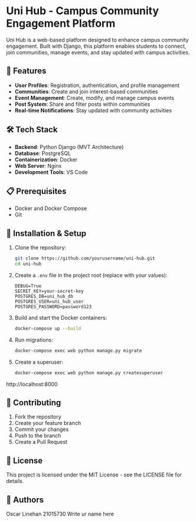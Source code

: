 # Uni Hub - Campus Community Engagement Platform

Uni Hub is a web-based platform designed to enhance campus community engagement. Built with Django, this platform enables students to connect, join communities, manage events, and stay updated with campus activities.

## 🚀 Features

- **User Profiles**: Registration, authentication, and profile management
- **Communities**: Create and join interest-based communities
- **Event Management**: Create, modify, and manage campus events
- **Post System**: Share and filter posts within communities
- **Real-time Notifications**: Stay updated with community activities

## 🛠️ Tech Stack

- **Backend**: Python Django (MVT Architecture)
- **Database**: PostgreSQL
- **Containerization**: Docker
- **Web Server**: Nginx
- **Development Tools**: VS Code

## 📋 Prerequisites

- Docker and Docker Compose
- Git

## 🔧 Installation & Setup

1. Clone the repository:
   ```bash
   git clone https://github.com/yourusername/uni-hub.git
   cd uni-hub
   ```

2. Create a `.env` file in the project root (replace with your values):
   ```
   DEBUG=True
   SECRET_KEY=your-secret-key
   POSTGRES_DB=uni_hub_db
   POSTGRES_USER=uni_hub_user
   POSTGRES_PASSWORD=password123
   ```

3. Build and start the Docker containers:
   ```bash
   docker-compose up --build
   ```

4. Run migrations:
   ```bash
   docker-compose exec web python manage.py migrate
   ```

5. Create a superuser:
   ```bash
   docker-compose exec web python manage.py createsuperuser
   ```

 http://localhost:8000


## 👥 Contributing

1. Fork the repository
2. Create your feature branch
3. Commit your changes
4. Push to the branch
5. Create a Pull Request

## 📄 License

This project is licensed under the MIT License - see the LICENSE file for details.

## 👤 Authors

Oscar Linehan 21015730
Write ur name here
